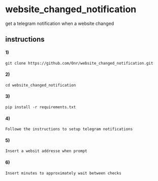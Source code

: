 # website_changed_notification
get a telegram notification when a website changed 

## instructions
#### 1)
    git clone https://github.com/Onr/website_changed_notification.git
#### 2)
    cd website_changed_notification
#### 3)
    pip install -r requirements.txt
#### 4)
    Followe the instructions to setup telegram notifications
#### 5)
    Insert a websit addresse when prompt
#### 6)
    Insert minutes to approximately wait between checks
